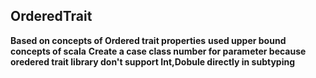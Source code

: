## OrderedTrait
**Based on concepts of Ordered trait properties**
**used upper bound concepts of scala**
**Create a case class number for parameter because oredered trait library don't support Int,Dobule directly in subtyping**
